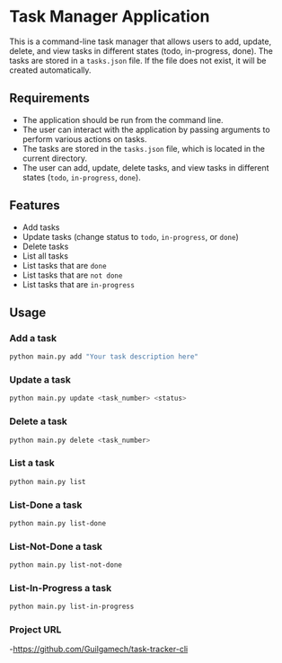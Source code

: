 # Task Manager Application

This is a command-line task manager that allows users to add, update, delete, and view tasks in different states (todo, in-progress, done). The tasks are stored in a `tasks.json` file. If the file does not exist, it will be created automatically.

## Requirements

- The application should be run from the command line.
- The user can interact with the application by passing arguments to perform various actions on tasks.
- The tasks are stored in the `tasks.json` file, which is located in the current directory.
- The user can add, update, delete tasks, and view tasks in different states (`todo`, `in-progress`, `done`).

## Features

- Add tasks
- Update tasks (change status to `todo`, `in-progress`, or `done`)
- Delete tasks
- List all tasks
- List tasks that are `done`
- List tasks that are `not done`
- List tasks that are `in-progress`

## Usage

### Add a task

```bash
python main.py add "Your task description here"
```

### Update a task

```bash
python main.py update <task_number> <status>
```

### Delete a task

```bash
python main.py delete <task_number>
```

### List a task

```bash
python main.py list
```

### List-Done a task

```bash
python main.py list-done
```

### List-Not-Done a task

```bash
python main.py list-not-done
```

### List-In-Progress a task

```bash
python main.py list-in-progress
```

### Project URL

-https://github.com/Guilgamech/task-tracker-cli
